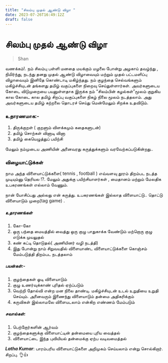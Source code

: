 ```yaml
---
title: "சிலம்பு முதல் ஆண்டு விழா "
date: 2023-07-26T16:49:12Z
draft: false
---
```


# சிலம்பு முதல் ஆண்டு விழா

> Shan

வணக்கம்!. நம் சிலம்பு பள்ளி மனதை மயக்கும் மழலை போன்று அழகாய் தவழ்ந்து , நிமிர்ந்து, நடந்து தனது முதல் ஆண்டு விழாவையும் மற்றும் முதல் பட்டமளிப்பு விழாவையும் இனிதே கொண்டாடி மகிழ்ந்தது. நம் குழந்தை செல்வங்களும் மகிழ்ச்சியுடன் தங்களது தமிழ் வகுப்புகளை நிறைவு செய்துள்ளார்கள்.  அவர்களுடைய கோடை விடுமுறையை பயனுள்ளதாக இருக்க நம் “சிலம்பின் கழல்கள்”மூலம் குறுகிய கால கோடை கால தமிழ் சிறப்பு வகுப்புகளை நிகழ் நிலை மூலம் நடத்தலாம். அது அவர்களுடைய தமிழ் கற்றலை தொடரச் செய்து மென்மேலும் சிறக்க உதவிடும்.

### உதாரணமாக:- 

1. திருக்குறள் ( குறளும் விளக்கமும் கதைகளுடன்)
2. தமிழ் சொற்கள் வினாடி வினா
3.  தமிழ்  கையெழுத்துப் பயிற்சி

மேலும் நம்முடைய  அணியின் அனைவரது கருத்துக்களும் வரவேற்கப்படுகின்றது..
 
### விழையாட்டுக்கள்

நாம அந்த விளையாட்டுக்களை(  tennis , football ) எவ்வளவு தூரம் திறம்பட நடத்த முடியும்னு தெரியல !?. மேலும் அதுக்கு பயிற்சியாளர்கள் , மைதானம் மற்றும் மேலதிக உபகரணங்கள் எல்லாம் வேணும்.

நான் யோசிப்பது அல்லது என் கருத்து. உபகரணங்கள் இல்லாத விளையாட்டு.. தொட்டு விளையாடும் முறை(tag game) . 

##### உதாரணங்கள்

1. கோ-கோ
2. ஒரு பந்தை மையத்தில் வைத்து ஒரு குழு பாதுகாக்க வேண்டும் மற்றொரு குழு எடுக்க முயலுதல்
3.  கண் கட்டி தொடுதல்( அணியினர் வழி நடத்தி) 
4. இது போன்று நாம் சிறுவயதில் விளையாண்ட விளையாட்டுக்களை கொஞ்சம் மேம்படுத்தி திறம்பட நடத்தலாம்
 
##### பயன்கள்:-

1. குழந்தைகள் ஓடி விளையாடும்
2. குழு உணர்வுக்காண் புரிதல் ஏற்ப்படும்
3. வெற்றி தோல்வி என்ற மன நிலை தாண்டி. மகிழ்ச்சியுடன் உடல் உறுதியை உறுதி செய்யும். அனைவரும் இணைந்து விளையாடும் தன்மை அதிகரிக்கும்
4. கருவிகள் இல்லாமலே விளையடலாம் என்கிற எண்ணம் மேம்படும்

##### சவால்கள்:

1. பெற்றோர்களின் ஆர்வம்
2. குழந்தைகளுக்கு விளையாட்டின் தன்மையை புரிய வைத்தல்
3. விளையாட்டை இந்த புவியியல் தன்மைக்கு ஏற்ப வடிவமைத்தல்

***Latha Kumar***: பாரம்பரிய விளையாட்டுகளை அறிமுகம் செய்யலாம் என்று சொல்கிறார். சிறப்பு. 👌👍
 